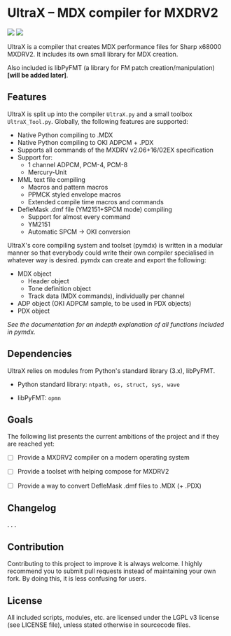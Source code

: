 # UltraX – MDX compiler for MXDRV2 

![](https://img.shields.io/badge/status-incomplete-red.svg?style=flat-square)
![](https://img.shields.io/badge/version-v0.1-orange.svg?style=flat-square)

UltraX is a compiler that creates MDX performance files for Sharp x68000 MXDRV2. It includes its own small library for MDX creation.

Also included is libPyFMT (a library for FM patch creation/manipulation) **[will be added later]**.


## Features

UltraX is split up into the compiler `UltraX.py` and a small toolbox `UltraX_Tool.py`. Globally, the following features are supported:
- Native Python compiling to .MDX
- Native Python compiling to OKI ADPCM + .PDX
- Supports all commands of the MXDRV v2.06+16/02EX specification
- Support for:
    - 1 channel ADPCM, PCM-4, PCM-8
    - Mercury-Unit
- MML text file compiling
    - Macros and pattern macros
    - PPMCK styled envelope macros
    - Extended compile time macros and commands
- DefleMask .dmf file (YM2151+SPCM mode) compiling
    - Support for almost every command
    - YM2151
    - Automatic SPCM -> OKI conversion


UltraX's core compiling system and toolset (pymdx) is written in a modular manner so that everybody could write their own compiler specialised in whatever way is desired. pymdx can create and export the following:
- MDX object
    - Header object
    - Tone definition object
    - Track data (MDX commands), individually per channel
- ADP object (OKI ADPCM sample, to be used in PDX objects)
- PDX object

*See the documentation for an indepth explanation of all functions included in pymdx.* 


## Dependencies

UltraX relies on modules from Python's standard library (3.x), libPyFMT.
* Python standard library:
`ntpath, os, struct, sys, wave`

* libPyFMT:
`opmn`


## Goals

The following list presents the current ambitions of the project and if they are reached yet:

- [ ] Provide a MXDRV2 compiler on a modern operating system
- [ ] Provide a toolset with helping compose for MXDRV2
- [ ] Provide a way to convert DefleMask .dmf files to .MDX (+ .PDX)


## Changelog

. . .


## Contribution

Contributing to this project to improve it is always welcome. I highly recommend you to submit pull requests instead of maintaining your own fork. By doing this, it is less confusing for users.


## License

All included scripts, modules, etc. are licensed under the LGPL v3 license (see LICENSE file), unless stated otherwise in sourcecode files.

&nbsp;
